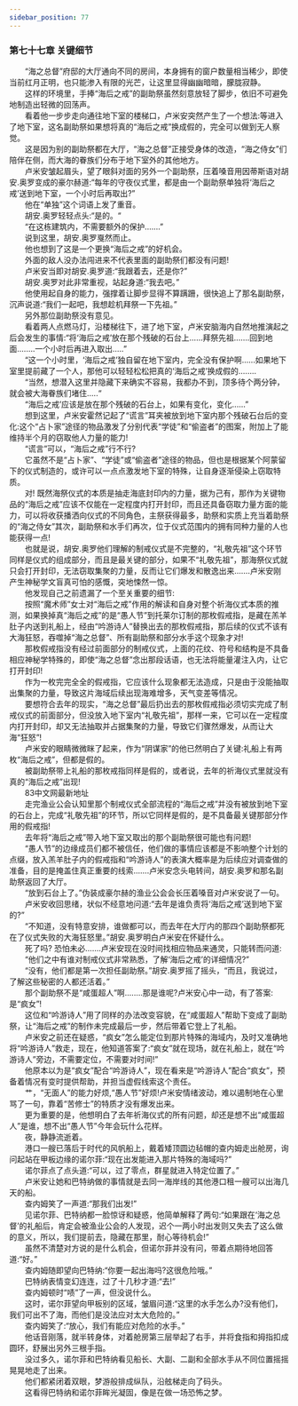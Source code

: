 ```yaml
---
sidebar_position: 77
---
```

### 第七十七章 关键细节  


　　“海之总督”府邸的大厅通向不同的房间，本身拥有的窗户数量相当稀少，即使当前红月正明，也只能渗入有限的光芒，让这里显得幽幽暗暗，朦胧寂静。  
　　这样的环境里，手捧“海后之戒”的副助祭虽然刻意放轻了脚步，依旧不可避免地制造出轻微的回荡声。  
　　看着他一步步走向通往地下室的楼梯口，卢米安突然产生了一个想法:等进入了地下室，这名副助祭如果想将真的“海后之戒”换成假的，完全可以做到无人察觉。  
　　这是因为别的副助祭都在大厅，“海之总督”正接受身体的改造，“海之侍女”们陪伴在侧，而大海的眷族们分布于地下室外的其他地方。  
　　卢米安皱起眉头，望了眼斜对面的另外一个副助祭，压着嗓音用因蒂斯语对胡安.奥罗变成的豪尔赫道:“每年的守夜仪式里，都是由一个副助祭单独将‘海后之戒’送到地下室，一个小时后再取出?”  
　　他在“单独”这个词语上发了重音。  
　　胡安.奥罗轻轻点头:“是的。“  
　　“在这栋建筑内，不需要额外的保护.……”  
　　说到这里，胡安.奥罗戛然而止。  
　　他也想到了这是一个更换“海后之戒”的好机会。  
　　外面的敌人没办法闯进来不代表里面的副助祭们都没有问题!  
　　卢米安当即对胡安.奥罗道:“我跟着去，还是你?”  
　　胡安.奥罗对此非常重视，站起身道:“我去吧。”  
　　他使用起自身的能力，强撑着让脚步显得不算蹒跚，很快追上了那名副助祭，沉声说道:“我们一起吧，我想趁机拜祭一下先祖。”  
　　另外那位副助祭没有意见。  
　　看着两人点燃马灯，沿楼梯往下，进了地下室，卢米安脑海内自然地推演起之后会发生的事情:“将‘海后之戒’放在那个残破的石台上……拜祭先祖...….回到地面....….一个小时后再进入取出..…”  
　　“这一个小时里，‘海后之戒’独自留在地下室内，完全没有保护啊......如果地下室里提前藏了一个人，那他可以轻轻松松把真的‘海后之戒’换成假的.…....  
　　“当然，想潜入这里并隐藏下来确实不容易，我都办不到，顶多待个两分钟，就会被大海眷族们堵住.....“  
　　“海后之戒’应该是放在那个残破的石台上，如果有变化，变化......”  
　　想到这里，卢米安霍然记起了“谎言”耳夹被放到地下室内那个残破石台后的变化:这个“占卜家”途径的物品激发了分别代表“学徒”和“偷盗者”的图案，附加上了能维持半个月的窃取他人力量的能力!  
　　“谎言”可以，“海后之戒”行不行?  
　　它虽然不是“占卜家”、“学徒”或“偷盗者”途径的物品，但也是根据某个阿蒙留下的仪式制造的，或许可以一点点激发地下室的特殊，让自身逐渐侵染上窃取特质。  
　　对! 既然海祭仪式的本质是抽走海底封印内的力量，据为己有，那作为关键物品的“海后之戒”应该不仅能在一定程度内打开封印，而且还具备窃取力量方面的能力，可以将收获播洒向仪式的不同角色，主祭获得最多，助祭和实质上充当着助祭的“海之侍女”其次，副助祭和水手们再次，位于仪式范围内的拥有同种力量的人也能获得一点!  
　　也就是说，胡安.奥罗他们理解的制戒仪式是不完整的，“礼敬先祖”这个环节同样是仪式的组成部分，而且是最关键的部分，如果不“礼敬先祖”，那海祭仪式就只会打开封印，无法窃取集聚的力量，反而让它们爆发和散逸出来…….卢米安刚产生神秘学文盲真可怕的感慨，突地悚然一惊。  
　　他发现自己之前遗漏了一个至关重要的细节:  
　　按照“魔术师”女士对“海后之戒”作用的解读和自身对整个祈海仪式本质的推测，如果换掉真“海后之戒”的是“愚人节”到托莱尔订制的那枚假戒指，是藏在羔羊肚子内送到礼船上，经由“吟游诗人”替换出去的那枚假戒指，那后续的仪式不该有大海狂怒，吞噬掉“海之总督”、所有副助祭和部分水手这个现象才对!  
　　那枚假戒指没有经过前面部分的制戒仪式，上面的花纹、符号和结构是不具备相应神秘学特殊的，即使“海之总督”念出那段话语，也无法将能量灌注入内，让它打开封印!  
　　作为一枚完完全全的假戒指，它应该什么现象都无法造成，只是由于没能抽取出集聚的力量，导致这片海域后续出现海难增多，天气变差等情况。  
　　要想符合去年的现实，“海之总督”最后扔出去的那枚假戒指必须切实完成了制戒仪式的前面部分，但没放入地下室内“礼敬先祖”，那样一来，它可以在一定程度内打开封印，却又无法抽取并占据集聚的力量，导致它们骤然爆发，从而让大海“狂怒”!  
　　卢米安的眼睛微微眯了起来，作为“阴谋家”的他已然明白了关键:礼船上有两枚“海后之戒”，但都是假的。  
　　被副助祭带上礼船的那枚戒指同样是假的，或者说，去年的祈海仪式里就没有真的“海后之戒”出现!  
　　83中文网最新地址  
　　走完渔业公会认知里那个制戒仪式全部流程的“海后之戒”并没有被放到地下室的石台上，完成“礼敬先祖”的环节，所以它同样是假的，是不具备最关键那部分作用的假戒指!  
　　去年将“海后之戒”带入地下室又取出的那个副助祭很可能也有问题!  
　　“愚人节”的边缘成员们都不被信任，他们做的事情应该都是不影响整个计划的点缀，放入羔羊肚子内的假戒指和“吟游诗人”的表演大概率是为后续应对调查做的准备，目的是掩盖住真正重要的线索…….卢米安念头电转间，胡安.奥罗和那名副助祭返回了大厅。  
　　“放到石台上了。”伪装成豪尔赫的渔业公会会长压着嗓音对卢米安说了一句。  
　　卢米安收回思绪，状似不经意地问道:“去年是谁负责将‘海后之戒’送到地下室的?”  
　　“不知道，没有特意安排，谁做都可以，而去年在大厅内的那四个副助祭都死在了仪式失败的大海狂怒里。”胡安.奥罗明白卢米安在怀疑什么。  
　　死了吗? 恐怕未必…….卢米安现在没时间找相应物品来通灵，只能转而问道:  
　　“他们之中有谁对制戒仪式非常熟悉，了解‘海后之戒’的详细情况?”  
　　“没有，他们都是第一次担任副助祭。”胡安.奥罗摇了摇头，“而且，我说过，了解这些秘密的人都还活着。”  
　　那个副助祭不是“咸蛋超人”啊.….…那是谁呢?卢米安心中一动，有了答案:是“疯女”!  
　　这位和“吟游诗人”用了同样的办法改变容貌，在“咸蛋超人”帮助下变成了副助祭，让“海后之戒”的制作未完成最后一步，然后带着它登上了礼船。  
　　卢米安之前还在疑惑，“疯女”怎么能定位到那片特殊的海域内，及时又准确地将“吟游诗人”救走，现在，他知道答案了:“疯女”就在现场，就在礼船上，就在“吟游诗人”旁边，不需要定位，不需要对时间!”  
　　他原本以为是“疯女”配合“吟游诗人”，现在看来是“吟游诗人”配合“疯女”，预备着情况有变时提供帮助，并担当虚假线索这个责任。  
　　艹，“无面人”的能力好烦,“愚人节”好烦!卢米安情绪波动，难以遏制地在心里骂了一句，靠着“苦修士”的特质才没有爆发出来。  
　　更为重要的是，他想明白了去年祈海仪式的所有问题，却还是想不出“咸蛋超人”是谁，想不出“愚人节”今年会玩什么花样。  
　　夜，静静流逝着。  
　　港口一艘已落后于时代的风帆船上，戴着矮顶圆边毡帽的查内姆走出舱房，询问起站在甲板边缘的诺尔菲:“现在出发能进入那片特殊的海域吗?”  
　　诺尔菲点了点头道:“可以，过了零点，群星就进入特定位置了。”  
　　卢米安让她和巴特纳做的事情就是去同一海岸线的其他港口租一艘可以出海几天的船。  
　　查内姆笑了一声道:“那我们出发!”  
　　见诺尔菲、巴特纳都一脸惊讶和疑惑，他简单解释了两句:“如果跟在‘海之总督’的礼船后，肯定会被渔业公会的人发现，迟个一两小时出发则又失去了这么做的意义，所以，我们提前去，隐藏在那里，耐心等待机会!”  
　　虽然不清楚对方说的是什么机会，但诺尔菲并没有问，带着点期待地回答道:“好。”  
　　查内姆随即望向巴特纳:“你要一起出海吗?这很危险哦。”  
　　巴特纳表情变幻连连，过了十几秒才道:“去!”  
　　查内姆顿时“啧”了一声，但没说什么。  
　　这时，诺尔菲望向甲板别的区域，皱眉问道:“这里的水手怎么办?没有他们，我们可出不了海，而他们是没法应对太大危险的。”  
　　查内姆笑了:“放心，我们有能应对危险的水手。”  
　　他话音刚落，就半转身体，对着舱房第三层举起了右手，并将食指和拇指扣成圆环，舒展出另外三根手指。  
　　没过多久，诺尔菲和巴特纳看见船长、大副、二副和全部水手从不同位置摇摇晃晃地走了出来。  
　　他们都紧闭着双眼，梦游般排成纵队，沿舷梯走向了码头。  
　　这看得巴特纳和诺尔菲眸光凝固，像是在做一场恐怖之梦。  

